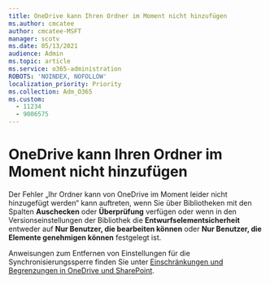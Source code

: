 ```yaml
---
title: OneDrive kann Ihren Ordner im Moment nicht hinzufügen
ms.author: cmcatee
author: cmcatee-MSFT
manager: scotv
ms.date: 05/13/2021
audience: Admin
ms.topic: article
ms.service: o365-administration
ROBOTS: 'NOINDEX, NOFOLLOW'
localization_priority: Priority
ms.collection: Adm_O365
ms.custom:
  - 11234
  - 9006575
---
```


# <a name="onedrive-cant-add-your-folder-right-now"></a>OneDrive kann Ihren Ordner im Moment nicht hinzufügen

Der Fehler „Ihr Ordner kann von OneDrive im Moment leider nicht hinzugefügt werden“ kann auftreten, wenn Sie über Bibliotheken mit den Spalten **Auschecken** oder **Überprüfung** verfügen oder wenn in den Versionseinstellungen der Bibliothek die **Entwurfselementsicherheit** entweder auf **Nur Benutzer, die bearbeiten können** oder **Nur Benutzer, die Elemente genehmigen können** festgelegt ist. 

Anweisungen zum Entfernen von Einstellungen für die Synchronisierungssperre finden Sie unter [Einschränkungen und Begrenzungen in OneDrive und SharePoint](https://support.microsoft.com/office/64883a5d-228e-48f5-b3d2-eb39e07630fa).

